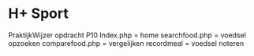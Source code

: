 # H+ Sport
PraktijkWijzer opdracht P10
Index.php = home
searchfood.php = voedsel opzoeken
comparefood.php = vergelijken
recordmeal = voedsel noteren
